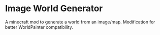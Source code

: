# Image World Generator
A minecraft mod to generate a world from an image/map.
Modification for better WorldPainter compatibility.